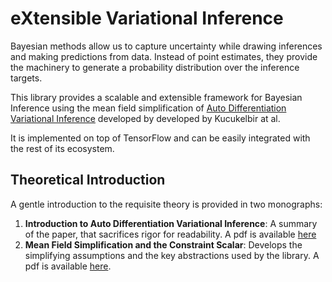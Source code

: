 eXtensible Variational Inference
===

Bayesian methods allow us to capture uncertainty while drawing inferences and making predictions from
data. Instead of point estimates, they provide the machinery to generate a probability distribution
over the inference targets.

This library provides a scalable and extensible framework for Bayesian Inference using the mean field 
simplification of [Auto Differentiation Variational Inference](https://jmlr.org/papers/v18/16-107.html) 
developed by developed by Kucukelbir at al. 

It is implemented on top of TensorFlow and can be easily integrated with the rest of its ecosystem. 

## Theoretical Introduction

A gentle introduction to the requisite theory is provided in two monographs:

1. **Introduction to Auto Differentiation Variational Inference**: A summary of the paper, that sacrifices rigor for readability. A pdf is available [here](https://xvi-docs.s3.us-east-2.amazonaws.com/introduction.pdf)
1. **Mean Field Simplification and the Constraint Scalar**: Develops the simplifying assumptions and the key abstractions used by the library. A pdf is available [here](https://xvi-docs.s3.us-east-2.amazonaws.com/meanfieldsimpl.pdf).
